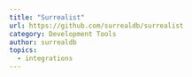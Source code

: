 ```yaml
---
title: "Surrealist"
url: https://github.com/surrealdb/surrealist
category: Development Tools
author: surrealdb
topics:
  - integrations
---
```


